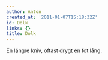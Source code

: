 ```yaml
---
author: Anton
created_at: '2011-01-07T15:18:32Z'
id: Dolk
links: {}
title: Dolk
---
```


En längre kniv, oftast drygt en fot lång.
